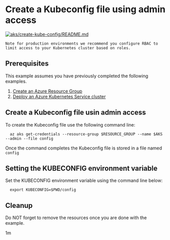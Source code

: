 
# Create a Kubeconfig file using admin access

[![aks/create-kube-config/README.md](https://github.com/Azure-Samples/java-on-azure-examples/actions/workflows/aks_create-kube-config_README_md.yml/badge.svg)](https://github.com/Azure-Samples/java-on-azure-examples/actions/workflows/aks_create-kube-config_README_md.yml)

```text
Note for production environments we recommend you configure RBAC to
limit access to your Kubernetes cluster based on roles.
```

## Prerequisites

This example assumes you have previously completed the following examples.

1. [Create an Azure Resource Group](../../../general/group/create/README.md)
1. [Deploy an Azure Kubernetes Service cluster](../create/README.md)

## Create a Kubeconfig file usin admin access

<!-- workflow.include(../create/README.md) -->
<!-- workflow.run()

cd containers/aks/create-kube-config

  -->

To create the Kubeconfig file use the following command line:

```shell
  az aks get-credentials --resource-group $RESOURCE_GROUP --name $AKS --admin --file config
````

Once the command completes the Kubeconfig file is stored in a file named `config`

## Setting the KUBECONFIG environment variable

Set the KUBECONFIG environment variable using the command line below:

```shell
  export KUBECONFIG=$PWD/config
```

<!-- workflow.run()

cd ../../..

  -->

## Cleanup

<!-- workflow.directOnly()

  az group delete --name $RESOURCE_GROUP --yes || true

  -->

Do NOT forget to remove the resources once you are done with the example.

1m
